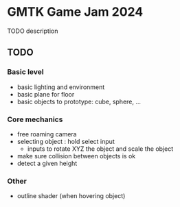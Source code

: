 # GMTK Game Jam 2024

TODO description

## TODO

### Basic level
- basic lighting and environment
- basic plane for floor
- basic objects to prototype: cube, sphere, ...

### Core mechanics
- free roaming camera
- selecting object : hold select input
    - inputs to rotate XYZ the object and scale the object
- make sure collision between objects is ok
- detect a given height

### Other
- outline shader (when hovering object)
